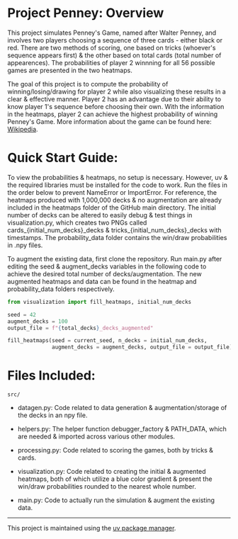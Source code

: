 # Project Penney: Overview

This project simulates Penney's Game, named after Walter Penney, and involves two players choosing a sequence of three cards - either black or red. There are two methods of scoring, one based on tricks (whoever's sequence appears first) & the other based on total cards (total number of appearences). The probabilities of player 2 winnning for all 56 possible games are presented in the two heatmaps. 

The goal of this project is to compute the probability of winning/losing/drawing for player 2 while also visualizing these results in a clear & effective manner. Player 2 has an advantage due to their ability to know player 1's sequence before choosing their own. With the information in the heatmaps, player 2 can achieve the highest probability of winning Penney's Game. More information about the game can be found here: [Wikipedia](https://en.wikipedia.org/wiki/Penney%27s_game).


# Quick Start Guide:

To view the probabilities & heatmaps, no setup is necessary. However, uv & the required libraries must be installed for the code to work. Run the files in the order below to prevent NameError or ImportError. For reference, the heatmaps produced with 1,000,000 decks & no augmentation are already included in the heatmaps folder of the GitHub main directory. The initial number of decks can be altered to easily debug & test things in visualization.py, which creates two PNGs called cards\_{initial_num_decks}\_decks & tricks\_{initial_num_decks}\_decks with timestamps. The probability_data folder contains the win/draw probabilities in .npy files.

To augment the existing data, first clone the repository. Run main.py after editing the seed & augment_decks variables in the following code to achieve the desired total number of decks/augmentation. The new augmented heatmaps and data can be found in the heatmap and probability_data folders respectively.

```python
from visualization import fill_heatmaps, initial_num_decks  

seed = 42
augment_decks = 100
output_file = f"{total_decks}_decks_augmented"

fill_heatmaps(seed = current_seed, n_decks = initial_num_decks, 
              augment_decks = augment_decks, output_file = output_file)

```

# Files Included:

`src/`

- datagen.py: Code related to data generation & augmentation/storage of the decks in an npy file.

- helpers.py: The helper function debugger_factory & PATH_DATA, which are needed & imported across various other modules.

- processing.py: Code related to scoring the games, both by tricks & cards.

- visualization.py: Code related to creating the initial & augmented heatmaps, both of which utilize a blue color gradient & present the win/draw probabilities rounded to the nearest whole number.

- main.py: Code to actually run the simulation & augment the existing data.

---

This project is maintained using the [uv package manager](https://docs.astral.sh/uv/).


 
